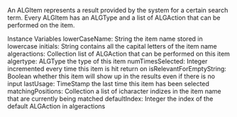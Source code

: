 An ALGItem represents a result provided by the system for a certain search term. Every ALGItem has an ALGType and a list of ALGAction that can be performed on the item.

Instance Variables
	lowerCaseName: 		 	String 			the item name stored in lowercase
	initials:					 	String			contains all the capital letters of the item name
	algeractions: 			 	Collection 		list of ALGAction that can be performed on this item
	algertype: 				 	ALGType 		the type of this item
	numTimesSelected: 	 	Integer 		incremented every time this item is hit return on
	isRelevantForEmptyString: 	Boolean 		whether this item will show up in the results even if there is no input
	lastUsage: 					TimeStamp 	the last time this item has been selected
	matchingPositions: 			Collection 		a list of icharacter indizes in the item name that are currently being matched
	defaultIndex: 				Integer 		the index of the default ALGAction in algeractions